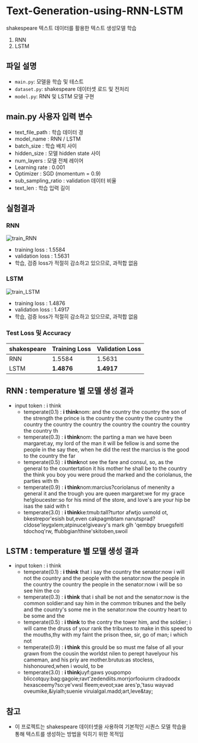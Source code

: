 # Text-Generation-using-RNN-LSTM
shakespeare 텍스트 데이터를 활용한 텍스트 생성모델 학습
  1. RNN
  2. LSTM
## 파일 설명
- `main.py`: 모델을 학습 및 테스트
- `dataset.py`: shakespeare 데이터셋 로드 및 전처리
- `model.py`: RNN 및 LSTM 모델 구현
  
## main.py 사용자 입력 변수
- text_file_path : 학습 데이터 경
- model_name : RNN / LSTM
- batch_size : 학습 배치 사이
- hidden_size : 모델 hidden state 사이
- num_layers : 모델 전체 레이어 
- Learning rate : 0.001
- Optimizer : SGD (momentum = 0.9)
- sub_sampling_ratio : validation 데이터 비율
- text_len : 학습 입력 길이 

## 실험결과
### RNN
![train_RNN](https://github.com/Chayuho/Text-Generation-using-RNN-LSTM/assets/94342487/cdf869d0-8c2c-4570-b025-dd1ec7432eba)
- training loss : 1.5584
- validation loss : 1.5631
- 학습, 검증 loss가 적절히 감소하고 있으므로, 과적합 없음

### LSTM
![train_LSTM](https://github.com/Chayuho/Text-Generation-using-RNN-LSTM/assets/94342487/9e46ec3b-efce-4089-91eb-db033a2befdf)
- training loss : 1.4876
- validation loss : 1.4917
- 학습, 검증 loss가 적절히 감소하고 있으므로, 과적합 없음

### Test Loss 및 Accuracy
| shakespeare     | Training Loss      | Validation Loss  |
|-----------|-----------|-----------|
| RNN    | 1.5584     | 1.5631     |
| LSTM   | **1.4876**     | **1.4917**     |

## RNN : temperature 별 모델 생성 결과
- input token : i think
  - temperate(0.1) : **i think**nom: and the country the country the son of the strength the prince is the country the country the country the country the country the country the country the country the country the country th
  - temperate(0.3) : **i think**nom: the parting a man we have been margaret:ay, my lord of the man it will be fellow is and some the people in the say thee, when he did the rest the marcius is the good to the country the far
  - temperate(0.5) : **i think**not see the fare and consul, so, as the general to the countertation it his mother he shall be to the country the think you boy you were proud the marked and the coriolanus, the parties with th
  - temperate(0.9) : **i think**nom:marcius?coriolanus of menenity a general it and the trough you are queen margaret:we for my grace he!gloucester:so for his mind of the store, and love's are your hip be isas the said with t
  - temperate(3.0) : **i think**ke:tmub:tall?turtor afwtjo uxmold ot, bkestrepor'esish but,even cakpagmbtam nanutsprad?cldose'leygxlem;atpinuce!giveavy's mark glh 'qembpy bruegsfeitl tdochoq'rw, ffubbgian!thine'skitoben,swoil

## LSTM : temperature 별 모델 생성 결과
- input token : i think
  - temperate(0.1) : **i think** that i say the country the senator:now i will not the country and the people with the senator:now the people in the country the country the people in the senator:now i will be so see him the co
  - temperate(0.3) : **i think** that i shall be not and the senator:now is the common soldier:and say him in the common tribunes and the belly and the country's some me in the senator:now the country heart to be some and the
  - temperate(0.5) : **i think** to the contry the tower him, and the soldier; i will came the druss of your rank the tribunes to make in this speed to the mouths,thy with my faint the prison thee, sir, go of man; i which not 
  - temperate(0.9) : **i think** this grould be so must me false of all your grawn from the cousin the worldst nilen to perept havelyour his cameman, and his priy are mother.brutus:as stocless, hishonoured,when i would, to be
  - temperate(3.0) : **i think**juyf:gaws youpompo bliccotquy:bag:gagoie;ravt'zedendiits.morrjorfooiurm clradoodx hexasceemy?so:ye'vwsl fleem;eveot;xae ares'p,'tasu wayvad oveumike,&iyialh;suenie viruialgal.madd;art,leve&tay;
## 참고
- 이 프로젝트는 shakespeare 데이터셋을 사용하여 기본적인 시퀀스 모델 학습을 통해 텍스트를 생성하는 방법을 익히기 위한 목적임
